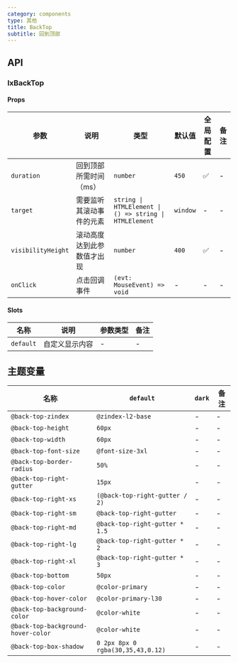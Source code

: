 ```yaml
---
category: components
type: 其他
title: BackTop
subtitle: 回到顶部
---
```


## API

### IxBackTop

#### Props

| 参数 | 说明 | 类型 | 默认值 | 全局配置 | 备注 |
| -- | -- | -- | --  | -- | -- |
| `duration` | 回到顶部所需时间（ms） | `number` | `450` |  ✅  | - |
| `target` | 需要监听其滚动事件的元素 | `string \| HTMLElement \| () => string \| HTMLElement` | `window` | - | - |
| `visibilityHeight` | 滚动高度达到此参数值才出现 | `number` | `400`  |  ✅  | - |
| `onClick` | 点击回调事件 | `(evt: MouseEvent) => void` | - | - | - |

#### Slots

| 名称 | 说明 | 参数类型 | 备注 |
|  -- | -- | -- | -- |
|  `default` | 自定义显示内容 | - | - |

<!--- insert less variable begin  --->
## 主题变量

| 名称 | `default` | `dark` | 备注 |
| --- | --- | --- | --- |
| `@back-top-zindex` | `@zindex-l2-base` | - | - |
| `@back-top-height` | `60px` | - | - |
| `@back-top-width` | `60px` | - | - |
| `@back-top-font-size` | `@font-size-3xl` | - | - |
| `@back-top-border-radius` | `50%` | - | - |
| `@back-top-right-gutter` | `15px` | - | - |
| `@back-top-right-xs` | `(@back-top-right-gutter / 2)` | - | - |
| `@back-top-right-sm` | `@back-top-right-gutter` | - | - |
| `@back-top-right-md` | `@back-top-right-gutter * 1.5` | - | - |
| `@back-top-right-lg` | `@back-top-right-gutter * 2` | - | - |
| `@back-top-right-xl` | `@back-top-right-gutter * 3` | - | - |
| `@back-top-bottom` | `50px` | - | - |
| `@back-top-color` | `@color-primary` | - | - |
| `@back-top-hover-color` | `@color-primary-l30` | - | - |
| `@back-top-background-color` | `@color-white` | - | - |
| `@back-top-background-hover-color` | `@color-white` | - | - |
| `@back-top-box-shadow` | `0 2px 8px 0 rgba(30,35,43,0.12)` | - | - |
<!--- insert less variable end  --->